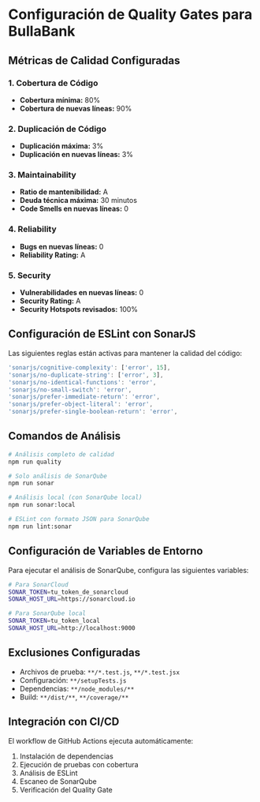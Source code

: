 # Configuración de Quality Gates para BullaBank

## Métricas de Calidad Configuradas

### 1. Cobertura de Código

- **Cobertura mínima:** 80%
- **Cobertura de nuevas líneas:** 90%

### 2. Duplicación de Código

- **Duplicación máxima:** 3%
- **Duplicación en nuevas líneas:** 3%

### 3. Maintainability

- **Ratio de mantenibilidad:** A
- **Deuda técnica máxima:** 30 minutos
- **Code Smells en nuevas líneas:** 0

### 4. Reliability

- **Bugs en nuevas líneas:** 0
- **Reliability Rating:** A

### 5. Security

- **Vulnerabilidades en nuevas líneas:** 0
- **Security Rating:** A
- **Security Hotspots revisados:** 100%

## Configuración de ESLint con SonarJS

Las siguientes reglas están activas para mantener la calidad del código:

```javascript
'sonarjs/cognitive-complexity': ['error', 15],
'sonarjs/no-duplicate-string': ['error', 3],
'sonarjs/no-identical-functions': 'error',
'sonarjs/no-small-switch': 'error',
'sonarjs/prefer-immediate-return': 'error',
'sonarjs/prefer-object-literal': 'error',
'sonarjs/prefer-single-boolean-return': 'error',
```

## Comandos de Análisis

```bash
# Análisis completo de calidad
npm run quality

# Solo análisis de SonarQube
npm run sonar

# Análisis local (con SonarQube local)
npm run sonar:local

# ESLint con formato JSON para SonarQube
npm run lint:sonar
```

## Configuración de Variables de Entorno

Para ejecutar el análisis de SonarQube, configura las siguientes variables:

```bash
# Para SonarCloud
SONAR_TOKEN=tu_token_de_sonarcloud
SONAR_HOST_URL=https://sonarcloud.io

# Para SonarQube local
SONAR_TOKEN=tu_token_local
SONAR_HOST_URL=http://localhost:9000
```

## Exclusiones Configuradas

- Archivos de prueba: `**/*.test.js`, `**/*.test.jsx`
- Configuración: `**/setupTests.js`
- Dependencias: `**/node_modules/**`
- Build: `**/dist/**`, `**/coverage/**`

## Integración con CI/CD

El workflow de GitHub Actions ejecuta automáticamente:

1. Instalación de dependencias
2. Ejecución de pruebas con cobertura
3. Análisis de ESLint
4. Escaneo de SonarQube
5. Verificación del Quality Gate
